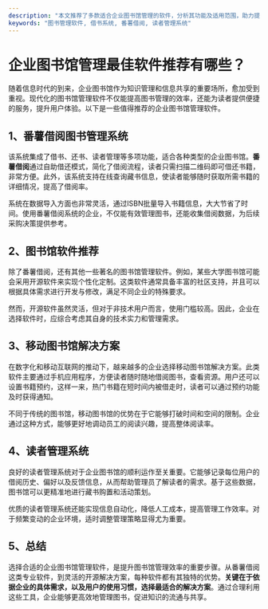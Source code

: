 ```yaml
---
description: "本文推荐了多款适合企业图书馆管理的软件，分析其功能及适用范围，助力提升图书管理效率。"
keywords: "图书管理软件, 借书系统, 番薯借阅, 读者管理系统"
---
```

# 企业图书馆管理最佳软件推荐有哪些？

随着信息时代的到来，企业图书馆作为知识管理和信息共享的重要场所，愈加受到重视。现代化的图书馆管理软件不仅能提高图书管理的效率，还能为读者提供便捷的服务，提升用户体验。以下是一些值得推荐的企业图书馆管理软件。

## 1、番薯借阅图书管理系统

该系统集成了借书、还书、读者管理等多项功能，适合各种类型的企业图书馆。**番薯借阅**通过自助借还模式，简化了借阅流程，读者只需扫描二维码即可借还书籍，非常方便。此外，该系统支持在线查询藏书信息，使读者能够随时获取所需书籍的详细情况，提高了借阅率。

系统在数据导入方面也非常灵活，通过ISBN批量导入书籍信息，大大节省了时间。使用番薯借阅系统的企业，不仅能有效管理图书，还能收集借阅数据，为后续采购决策提供参考。

## 2、图书馆软件推荐

除了番薯借阅，还有其他一些著名的图书馆管理软件。例如，某些大学图书馆可能会采用开源软件来实现个性化定制。这类软件通常具备丰富的社区支持，并且可以根据具体需求进行开发与修改，满足不同企业的特殊要求。

然而，开源软件虽然灵活，但对于非技术用户而言，使用门槛较高。因此，企业在选择软件时，应综合考虑其自身的技术实力和管理需求。

## 3、移动图书馆解决方案

在数字化和移动互联网的推动下，越来越多的企业选择移动图书馆解决方案。此类软件主要通过手机应用程序，方便读者随时随地借阅图书，查看资源。用户还可以设置书籍预约，这样一来，热门书籍在短时间内被借走时，读者可以通过预约功能及时获得通知。

不同于传统的图书馆，移动图书馆的优势在于它能够打破时间和空间的限制。企业通过这种方式，能够更好地调动员工的阅读兴趣，提高整体阅读率。

## 4、读者管理系统

良好的读者管理系统对于企业图书馆的顺利运作至关重要。它能够记录每位用户的借阅历史、偏好以及反馈信息，从而帮助管理员了解读者的需求。基于这些数据，图书馆可以更精准地进行藏书购置和活动策划。

优质的读者管理系统还能实现信息自动化，降低人工成本，提高管理工作效率。对于频繁变动的企业环境，适时调整管理策略显得尤为重要。

## 5、总结

选择合适的企业图书馆管理软件，是提升图书馆管理效率的重要步骤。从番薯借阅这类专业软件，到灵活的开源解决方案，每种软件都有其独特的优势。**关键在于依据企业的具体需求，以及用户的使用习惯，选择最适合的解决方案**。通过合理利用这些工具，企业能够更高效地管理图书，促进知识的流通与共享。
